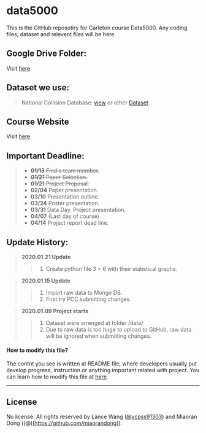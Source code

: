 # data5000
This is the GitHub reposotiry for Carleton course Data5000. Any coding files, dataset and relevent files will be here.

## Google Drive Folder:
Visit [here](https://drive.google.com/drive/folders/1fPmk5myTJ0-fFy3vEMhSuxwtxhNGfENu)

## Dataset we use:
> National Collision Database: [view](https://open.canada.ca/data/en/dataset/1eb9eba7-71d1-4b30-9fb1-30cbdab7e63a)
> or other [Dataset](http://wwwapps2.tc.gc.ca/Saf-Sec-Sur/7/NCDB-BNDC/p.aspx?c=100-0-0&l=en)

## Course Website
Visit [here](http://olgabaysal.com/teaching/winter20/data5000_w20.html)


## Important Deadline:
>- ~~**01/13** Find a team member.~~
>- ~~**01/21** Paper Selection.~~
>- ~~**01/21** Project Proposal.~~
>- **02/04** Paper presentation.
>- **03/10** Presentation outline.
>- **03/24** Poster presentation.
>- **03/31** Data Day. Project presentation.
>- **04/07** (Last day of course)
>- **04/14** Project report dead line.

## Update History:
> **2020.01.21 Update**
>> 1. Create python file 3 ~ 6 with their statistical graphs.

> **2020.01.15 Update**
>> 1. Import raw data to Mongo DB.
>> 2. First try PCC.submitting changes.

> **2020.01.09 Project starts**
>> 1. Dataset were arrenged at folder /data/
>> 2. Due to raw data is too huge to upload to GitHub, raw data will be ignored when submitting changes.

#### How to modify this file?
The contnt you see is written at README file, where developers usually put develop progress, instruction or anything important related with project. You can learn how to modify this file at [here](https://help.github.com/en/github/writing-on-github/basic-writing-and-formatting-syntax).

***
## License

No license. All rights reserved by Lance Wang ([@ycpss91303](https://github.com/ycpss91303)) and Miaoran Dong ((@)[https://github.com/miaorandong]).
